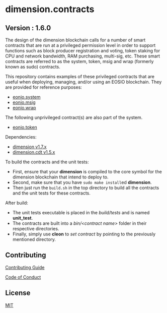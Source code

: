 # dimension.contracts

## Version : 1.6.0

The design of the dimension blockchain calls for a number of smart contracts that are run at a privileged permission level in order to support functions such as block producer registration and voting, token staking for CPU and network bandwidth, RAM purchasing, multi-sig, etc.  These smart contracts are referred to as the system, token, msig and wrap (formerly known as sudo) contracts.

This repository contains examples of these privileged contracts that are useful when deploying, managing, and/or using an EOSIO blockchain.  They are provided for reference purposes:

   * [eonio.system](https://github.com/eosio/eosio.contracts/tree/master/eosio.system)
   * [eonio.msig](https://github.com/eosio/eosio.contracts/tree/master/eosio.msig)
   * [eonio.wrap](https://github.com/eosio/eosio.contracts/tree/master/eosio.wrap)

The following unprivileged contract(s) are also part of the system.
   * [eonio.token](https://github.com/eosio/eosio.contracts/tree/master/eonio.token)

Dependencies:
* [dimension v1.7.x](https://github.com/dimensionofficial/dimension/releases/tag/v1.7.0)
* [dimension.cdt v1.5.x](https://github.com/dimensionofficial/dimension.cdt/releases/tag/v1.5.0)

To build the contracts and the unit tests:
* First, ensure that your __dimension__ is compiled to the core symbol for the dimension blockchain that intend to deploy to.
* Second, make sure that you have ```sudo make install```ed __dimension__.
* Then just run the ```build.sh``` in the top directory to build all the contracts and the unit tests for these contracts.

After build:
* The unit tests executable is placed in the _build/tests_ and is named __unit_test__.
* The contracts are built into a _bin/\<contract name\>_ folder in their respective directories.
* Finally, simply use __cleon__ to _set contract_ by pointing to the previously mentioned directory.

## Contributing

[Contributing Guide](./CONTRIBUTING.md)

[Code of Conduct](./CONTRIBUTING.md#conduct)

## License

[MIT](./LICENSE)

